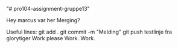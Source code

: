 "# pro104-assignment-gruppe13" 

Hey marcus var her
Merging?

Useful lines:
git add .
git commit -m "Melding"
git push
testlinje fra glorytiger
Work please
Work. Work.

